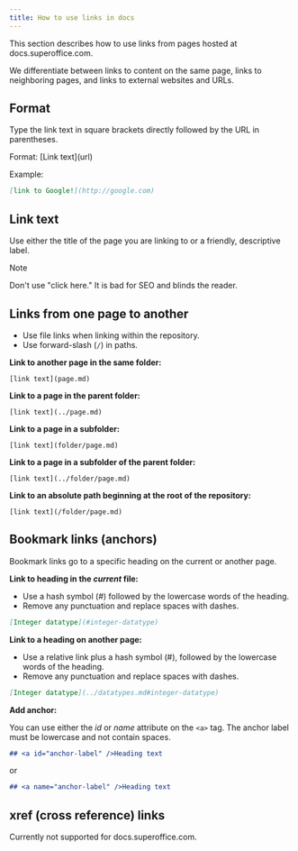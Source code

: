 ```yaml
---
title: How to use links in docs
---
```


This section describes how to use links from pages hosted at docs.superoffice.com.

We differentiate between links to content on the same page, links to neighboring pages, and links to external websites and URLs.

## Format

Type the link text in square brackets directly followed by the URL in parentheses.

Format: \[Link text\]\(url\)

Example:

```markdown
[link to Google!](http://google.com)
```

## Link text

Use either the title of the page you are linking to or a friendly, descriptive label.

> [!NOTE]
> Don't use "click here." It is bad for SEO and blinds the reader.

## Links from one page to another

* Use file links when linking within the repository.
* Use forward-slash (`/`) in paths.

**Link to another page in the same folder:**

`[link text](page.md)`

**Link to a page in the parent folder:**

`[link text](../page.md)`

**Link to a page in a subfolder:**

`[link text](folder/page.md)`

**Link to a page in a subfolder of the parent folder:**

`[link text](../folder/page.md)`

**Link to an absolute path beginning at the root of the repository:**

`[link text](/folder/page.md)`

## Bookmark links (anchors)

Bookmark links go to a specific heading on the current or another page.

**Link to heading in the *current* file:**

* Use a hash symbol (#) followed by the lowercase words of the heading.
* Remove any punctuation and replace spaces with dashes.

```markdown
[Integer datatype](#integer-datatype)
```

**Link to a heading on another page:**

* Use a relative link plus a hash symbol (#), followed by the lowercase words of the heading.
* Remove any punctuation and replace spaces with dashes.

```markdown
[Integer datatype](../datatypes.md#integer-datatype)
```

**Add anchor:**

You can use either the *id* or *name* attribute on the `<a>` tag. The anchor label must be lowercase and not contain spaces.

```markdown
## <a id="anchor-label" />Heading text
```

or

```markdown
## <a name="anchor-label" />Heading text
```

## xref (cross reference) links

Currently not supported for docs.superoffice.com.
